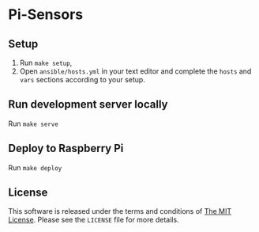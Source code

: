 # Pi-Sensors

## Setup

1. Run `make setup`,
1. Open `ansible/hosts.yml` in your text editor and complete the `hosts` and
   `vars` sections according to your setup.

## Run development server locally

Run `make serve`

## Deploy to Raspberry Pi

Run `make deploy`

## License

This software is released under the terms and conditions of [The MIT License].
Please see the `LICENSE` file for more details.

[The MIT License]: http://www.opensource.org/licenses/mit-license.php "The MIT License"
